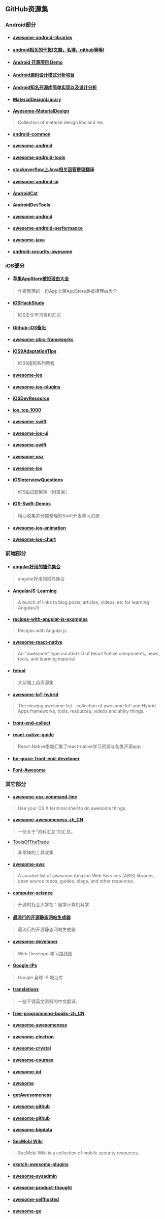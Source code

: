 ## GitHub资源集

### Android部分

* #### [awesome-android-libraries](https://github.com/wasabeef/awesome-android-libraries)

* #### [android相关的干货(文摘，名博，github等等)](https://github.com/openproject/AndroidDigest)

* #### [Android 开源项目 Demo](https://github.com/android-cn/android-open-project-demo)

* #### [Android源码设计模式分析项目](https://github.com/simple-android-framework/android_design_patterns_analysis)

* #### [Android知名开源库简单实现以及设计分析](https://github.com/simple-android-framework-exchange/simple-android-opensource-framework)

* #### [MaterialDesignLibrary](https://github.com/navasmdc/MaterialDesignLibrary)

* #### [Awesome-MaterialDesign](https://github.com/lightSky/Awesome-MaterialDesign)
> Collection of material design libs and res.

* #### [android-common](https://github.com/Trinea/android-common)

* #### [awesome-android](https://github.com/JStumpp/awesome-android)

* #### [awesome-android-tools](https://github.com/wasabeef/awesome-android-tools)

* #### [stackoverflow上Java相关回答整理翻译](https://github.com/giantray/stackoverflow-java-top-qa)

* #### [awesome-android-ui](https://github.com/wasabeef/awesome-android-ui)

* #### [AndroidCat](http://www.androidcat.com/)

* #### [AndroidDevTools](https://github.com/inferjay/AndroidDevTools)

* #### [awesome-android](https://github.com/snowdream/awesome-android)

* #### [awesome-android-performance](https://github.com/Juude/awesome-android-performance)

* #### [awesome-java](https://github.com/akullpp/awesome-java)

* #### [android-security-awesome](https://github.com/ashishb/android-security-awesome)

### iOS部分

* #### [苹果AppStore被拒理由大全](https://whyreject.me)
> 作者整理的一份App上架AppStore后被拒理由大全

* #### [iOSHackStudy](https://github.com/pandazheng/IosHackStudy)
> IOS安全学习资料汇总

* #### [Github-iOS备忘](http://github.ibireme.com/github/list/ios/)

* #### [awesome-objc-frameworks](https://github.com/XCGit/awesome-objc-frameworks)

* #### [iOS9AdaptationTips](https://github.com/ChenYilong/iOS9AdaptationTips)
> iOS9适配系列教程

* #### [awesome-ios](https://github.com/Orion777/awesome-ios)

* #### [awesome-ios-plugins](https://github.com/sanketfirodiya/awesome-ios-plugins)

* #### [iOSDevResource](https://github.com/robotsu/iOSDevResource)

* #### [ios_top_1000](https://github.com/iamdaiyuan/ios_top_1000)

* #### [awesome-swift](https://github.com/Wolg/awesome-swift)

* #### [awesome-ios-ui](https://github.com/cjwirth/awesome-ios-ui)

* #### [awesome-swift](https://github.com/matteocrippa/awesome-swift)

* #### [awesome-osx](https://github.com/iCHAIT/awesome-osx)

* #### [awesome-ios](https://github.com/vsouza/awesome-ios)

* #### [iOSInterviewQuestions](https://github.com/ChenYilong/iOSInterviewQuestions)
> iOS面试题集锦（附答案）

* #### [iOS-Swift-Demos](https://github.com/Lax/iOS-Swift-Demos)
> 精心收集并分类整理的Swift开发学习资源

* #### [awesome-ios-animation](https://github.com/sxyx2008/awesome-ios-animation)

* #### [awesome-ios-chart](https://github.com/sxyx2008/awesome-ios-chart)



### 前端部分

* #### [angular好用的插件集合](http://segmentfault.com/a/1190000003858219)
> angular好用的插件集合

* #### [AngularJS-Learning](https://github.com/jmcunningham/AngularJS-Learning)
> A bunch of links to blog posts, articles, videos, etc for learning AngularJS

* #### [recipes-with-angular-js-examples](https://github.com/fdietz/recipes-with-angular-js-examples)
> Recipes with Angular.js

* #### [awesome-react-native](https://github.com/jondot/awesome-react-native)
> An "awesome" type curated list of React Native components, news, tools, and learning material

* #### [fetool](https://github.com/nieweidong/fetool)
> 大前端工具资源集

* #### [awesome-IoT-hybrid](https://github.com/weblancaster/awesome-IoT-hybrid)
> The missing awesome list - collection of awesome IoT and Hybrid Apps frameworks, tools, resources, videos and shiny things.

* #### [front-end-collect](https://github.com/foru17/front-end-collect)

* #### [react-native-guide](https://github.com/ele828/react-native-guide)
> React-Native指南汇集了react-native学习资源与各类开源app

* #### [be-grace-front-end-developer](https://github.com/iamjoel/be-grace-front-end-developer)

* #### [Font-Awesome](https://github.com/FortAwesome/Font-Awesome)


### 其它部分

* #### [awesome-osx-command-line](https://github.com/herrbischoff/awesome-osx-command-line)
> Use your OS X terminal shell to do awesome things.

* #### [awesome-awesomeness-zh_CN](https://github.com/justjavac/awesome-awesomeness-zh_CN)
> 一份关于“资料汇总”的汇总。

* [ToolsOfTheTrade](https://github.com/cjbarber/ToolsOfTheTrade)
> 非常棒的工具收集

* #### [awesome-aws](https://github.com/donnemartin/awesome-aws)
> A curated list of awesome Amazon Web Services (AWS) libraries, open source repos, guides, blogs, and other resources.

* #### [computer-science](https://github.com/open-source-society/computer-science)
> 开源的社会大学在：自学计算机科学

* #### [最流行的开源静态网站生成器](http://www.staticgen.com)
> 最流行的开源静态网站生成器

* #### [awesome-developer](https://github.com/phodal/awesome-developer)
> Web Developer学习路线图

* #### [Google-IPs](https://github.com/justjavac/Google-IPs)
> Google 全球 IP 地址库

* #### [translations](https://github.com/oldratlee/translations)
> 一些不错英文资料的中文翻译。

* #### [free-programming-books-zh_CN](https://github.com/justjavac/free-programming-books-zh_CN)

* #### [awesome-awesomeness](https://github.com/bayandin/awesome-awesomeness)

* #### [awesome-electron](https://github.com/sindresorhus/awesome-electron)

* #### [awesome-crystal](https://github.com/veelenga/awesome-crystal)

* #### [awesome-courses](https://github.com/prakhar1989/awesome-courses)

* #### [awesome-iot](https://github.com/phodal/awesome-iot)

* #### [awesome](https://github.com/sindresorhus/awesome)

* #### [getAwesomeness](https://github.com/panzhangwang/getAwesomeness)

* #### [awesome-github](https://github.com/Kikobeats/awesome-github)

* #### [awesome-github](https://github.com/fffaraz/awesome-github)

* #### [awesome-bigdata](https://github.com/onurakpolat/awesome-bigdata)

* #### [SecMobi Wiki](https://github.com/secmobi/wiki.secmobi.com)
> SecMobi Wiki is a collection of mobile security resources.

* #### [sketch-awesome-plugins](https://github.com/afc163/sketch-awesome-plugins)


* #### [awesome-sysadmin](https://github.com/kahun/awesome-sysadmin)


* #### [awesome-product-thought](https://github.com/voff12/awesome-product-thought)

* #### [awesome-selfhosted](https://github.com/Kickball/awesome-selfhosted)

* #### [awesome-go](https://github.com/avelino/awesome-go)
